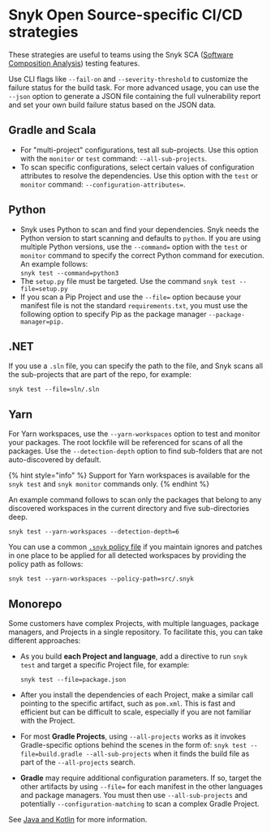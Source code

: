 # Snyk Open Source-specific CI/CD strategies

These strategies are useful to teams using the Snyk SCA ([Software Composition Analysis](https://snyk.io/blog/what-is-software-composition-analysis-sca-and-does-my-company-need-it/)) testing features.

Use CLI flags like `--fail-on` and `--severity-threshold` to customize the failure status for the build task. For more advanced usage, you can use the `--json` option to generate a JSON file containing the full vulnerability report and set your own build failure status based on the JSON data.

## Gradle and Scala

* For "multi-project" configurations, test all sub-projects. Use this option with the `monitor` or `test` command: `--all-sub-projects`.
* To scan specific configurations, select certain values of configuration attributes to resolve the dependencies. Use this option with the `test` or `monitor` command: `--configuration-attributes=`.

## Python

* Snyk uses Python to scan and find your dependencies. Snyk needs the Python version to start scanning and defaults to `python`. If you are using multiple Python versions, use the `--command=` option with the `test` or `monitor` command to specify the correct Python command for execution. An example follows:\
  `snyk test --command=python3`
* The `setup.py` file must be targeted. Use the command `snyk test --file=setup.py`
* If you scan a Pip Project and use the `--file=` option because your manifest file is not the standard `requirements.txt`, you must use the following option to specify Pip as the package manager `--package-manager=pip.`

## .NET

If you use a `.sln` file, you can specify the path to the file, and Snyk scans all the sub-projects that are part of the repo, for example:

```
snyk test --file=sln/.sln
```

## Yarn

For Yarn workspaces, use the `--yarn-workspaces` option to test and monitor your packages. The root lockfile will be referenced for scans of all the packages. Use the `--detection-depth` option to find sub-folders that are not auto-discovered by default.

{% hint style="info" %}
Support for Yarn workspaces is available for the `snyk test` and `snyk monitor` commands only.
{% endhint %}

An example command follows to scan only the packages that belong to any discovered workspaces in the current directory and five sub-directories deep.

```
snyk test --yarn-workspaces --detection-depth=6
```

You can use a common [`.snyk` policy file](../../../manage-risk/prioritize-your-issues/the-.snyk-file.md) if you maintain ignores and patches in one place to be applied for all detected workspaces by providing the policy path as follows:

```
snyk test --yarn-workspaces --policy-path=src/.snyk
```

## Monorepo

Some customers have complex Projects, with multiple languages, package managers, and Projects in a single repository. To facilitate this, you can take different approaches:

*   As you build **each Project and language**, add a directive to run `snyk test` and target a specific Project file, for example:

    ```
    snyk test --file=package.json
    ```
* After you install the dependencies of each Project, make a similar call pointing to the specific artifact, such as `pom.xml`. This is fast and efficient but can be difficult to scale, especially if you are not familiar with the Project.
* For most **Gradle Projects**, using `--all-projects` works as it invokes Gradle-specific options behind the scenes in the form of: `snyk test --file=build.gradle --all-sub-projects` when it finds the build file as part of the `--all-projects` search.
* **Gradle** may require additional configuration parameters. If so, target the other artifacts by using `--file=` for each manifest in the other languages and package managers. You must then use `--all-sub-projects` and potentially `--configuration-matching` to scan a complex Gradle Project.

See [Java and Kotlin](../../../getting-started/supported-languages-frameworks-and-feature-availability-overview/java-and-kotlin/) for more information.

##

